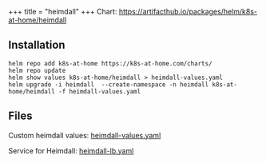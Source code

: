 +++
title =  "heimdall"
+++
Chart: https://artifacthub.io/packages/helm/k8s-at-home/heimdall

## Installation

```plaintext
helm repo add k8s-at-home https://k8s-at-home.com/charts/
helm repo update
helm show values k8s-at-home/heimdall > heimdall-values.yaml
helm upgrade -i heimdall  --create-namespace -n heimdall k8s-at-home/heimdall -f heimdall-values.yaml
```

## Files

Custom heimdall values: [heimdall-values.yaml](/Kubernetes/heimdall-values.yaml)

Service for Heimdall: [heimdall-lb.yaml](/Kubernetes/heimdall-lb.yaml)
